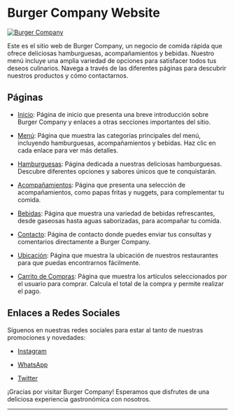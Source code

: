 
# Burger Company Website

[![Burger Company](https://i.postimg.cc/rF2hs1xQ/logo-negocio.png "Burger Company")](https://i.postimg.cc/rF2hs1xQ/logo-negocio.png "Burger Company")

Este es el sitio web de Burger Company, un negocio de comida rápida que ofrece deliciosas hamburguesas, acompañamientos y bebidas. Nuestro menú incluye una amplia variedad de opciones para satisfacer todos tus deseos culinarios. Navega a través de las diferentes páginas para descubrir nuestros productos y cómo contactarnos.

## Páginas

- [Inicio](https://leandroplaza94.github.io/burger-company/): Página de inicio que presenta una breve introducción sobre Burger Company y enlaces a otras secciones importantes del sitio.

- [Menú](https://leandroplaza94.github.io/burger-company/pages/menu.html): Página que muestra las categorías principales del menú, incluyendo hamburguesas, acompañamientos y bebidas. Haz clic en cada enlace para ver más detalles.

- [Hamburguesas](https://leandroplaza94.github.io/burger-company/pages/hamburguesas.html): Página dedicada a nuestras deliciosas hamburguesas. Descubre diferentes opciones y sabores únicos que te conquistarán.

- [Acompañamientos](https://leandroplaza94.github.io/burger-company/pages/papas.html): Página que presenta una selección de acompañamientos, como papas fritas y nuggets, para complementar tu comida.

- [Bebidas](https://leandroplaza94.github.io/burger-company/pages/bebidas.html): Página que muestra una variedad de bebidas refrescantes, desde gaseosas hasta aguas saborizadas, para acompañar tu comida.

- [Contacto](https://leandroplaza94.github.io/burger-company/pages/contacto.html): Página de contacto donde puedes enviar tus consultas y comentarios directamente a Burger Company.

- [Ubicación](https://leandroplaza94.github.io/burger-company/pages/ubicacion.html): Página que muestra la ubicación de nuestros restaurantes para que puedas encontrarnos fácilmente.

- [Carrito de Compras](https://leandroplaza94.github.io/burger-company/pages/carrito.html): Página que muestra los artículos seleccionados por el usuario para comprar. Calcula el total de la compra y permite realizar el pago.

## Enlaces a Redes Sociales

Síguenos en nuestras redes sociales para estar al tanto de nuestras promociones y novedades:

- [Instagram](https://www.instagram.com/coderhouse/?hl=es)

- [WhatsApp](https://api.whatsapp.com/send/?phone=5491130340087)

- [Twitter](https://twitter.com/coderhouse/)

¡Gracias por visitar Burger Company! Esperamos que disfrutes de una deliciosa experiencia gastronómica con nosotros.

---

